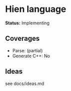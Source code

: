 # Hien language

**Status:** Implementing

## Coverages

- Parse: (partial)
- Generate C++: No

## Ideas

see docs/ideas.md
